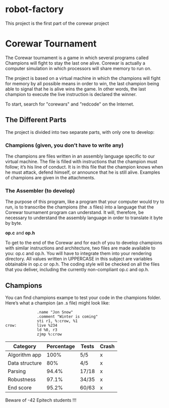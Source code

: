 # robot-factory
This project is the first part of the corewar project

# Corewar Tournament

The Corewar tournament is a game in which several programs called Champions will fight to stay the last one alive. Corewar is actually a computer simulation in which processors will share memory to run on.

The project is based on a virtual machine in which the champions will fight for memory by all possible means in order to win, the last champion being able to signal that he is alive wins the game. In other words, the last champion to execute the live instruction is declared the winner.

To start, search for "corewars" and "redcode" on the Internet.

## The Different Parts

The project is divided into two separate parts, with only one to develop:

### Champions (given, you don’t have to write any)

The champions are files written in an assembly language specific to our virtual machine. The file is filled with instructions that the champion must follow; it’s his line of conduct. It is in this file that the champion knows when he must attack, defend himself, or announce that he is still alive. Examples of champions are given in the attachments.

### The Assembler (to develop)

The purpose of this program, like a program that your computer would try to run, is to transcribe the champions (the .s files) into a language that the Corewar tournament program can understand. It will, therefore, be necessary to understand the assembly language in order to translate it byte by byte.

**op.c** and **op.h**

To get to the end of the Corewar and for each of you to develop champions with similar instructions and architecture, two files are made available to you: op.c and op.h. You will have to integrate them into your rendering directory. All values written in UPPERCASE in this subject are variables obtainable in op.c or op.h. The coding style will be checked on all the files that you deliver, including the currently non-compliant op.c and op.h.

## Champions
You can find champions exampe to test your code in the champions folder.<br>
Here’s what a champion (an .s file) might look like:

```assembly
              .name "Jon Snow"
              .comment "Winter is coming"
              sti r1, %:crow, %1
crow:         live %234
              ld %0, r3
              zjmp %:crow

```

| Category                         | Percentage | Tests | Crash |
|----------------------------------|------------|-------|-------|
| Algorithm app                    | 100%       | 5/5   | x     |
| Data structure                   | 80%        | 4/5   | x     |
| Parsing                          | 94.4%      | 17/18 | x     |
| Robustness                       | 97.1%      | 34/35 | x     |
| End score                        | 95.2%      | 60/63 | x     |

Beware of -42 Epitech students !!!
